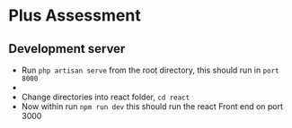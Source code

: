
# Plus Assessment

## Development server

 - Run `php artisan serve` from the root directory, this should run in `port 8000`
 - 
 - Change directories into react folder, `cd react`
 - Now within run `npm run dev` this should run the react Front end on port 3000
